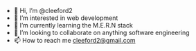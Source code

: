 - 👋 Hi, I’m @cleeford2
- 👀 I’m interested in web development 
- 🌱 I’m currently learning the M.E.R.N stack
- 💞️ I’m looking to collaborate on anything software engineering 
- 📫 How to reach me cleeford2@gmail.com

<!---
cleeford2/cleeford2 is a ✨ special ✨ repository because its `README.md` (this file) appears on your GitHub profile.
You can click the Preview link to take a look at your changes.
--->

